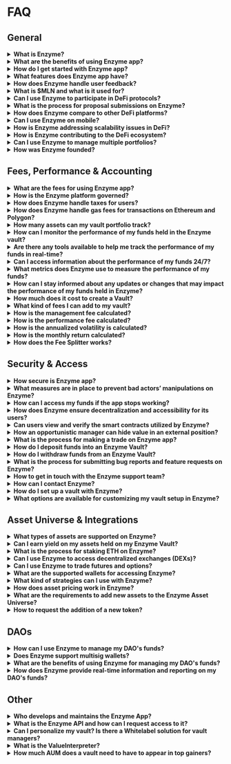 # FAQ

## **General**

<details>

<summary><strong>What is Enzyme?</strong></summary>

Enzyme Finance is a decentralized platform built on Ethereum with a deployment on Polygon. It offers users a range of tools for managing DeFi assets and increasing transparency. With a user-friendly interface that simplifies the process of interacting with smart contracts, Enzyme aims to make DeFi more accessible to all.

</details>

<details>

<summary><strong>What are the benefits of using Enzyme app?</strong></summary>

Enzyme Finance offers numerous advantages to both Asset Managers and Depositors. They can take advantage of a suite of tools for DeFi and asset management, benefit from increased efficiency and convenience through a user-friendly interface, and enjoy enhanced transparency and security through deployment on both Ethereum and Polygon networks.

With Enzyme, Asset Managers can easily manage their funds using a single interface that leverages the DeFi ecosystem. They can participate in various strategies such as lending, borrowing, staking, swapping, and governance, among others. On the other hand, Depositors can entrust the research and building of the best trading strategies to the experts while maintaining full custody of their funds, thereby freeing themselves from the day-to-day hassle.

</details>

<details>

<summary><strong>How do I get started with Enzyme app?</strong></summary>

Setting up a vault is a straightforward process that can be completed in just a few simple steps:

1. Head to [https://app.enzyme.finance/](https://app.enzyme.finance/) and connect your wallet, ensuring that you are on the correct Ethereum or Polygon network.
2. Locate the "Create a vault" button in the left-hand menu and click on it.
3. Select the type of vault you wish to create and follow the seven steps provided to configure your vault.

That's it! The process is quite simple, and you can refer to this [link](https://docs.enzyme.finance/managers/setup) for more information on the steps involved.

</details>

<details>

<summary><strong>What features does Enzyme app have?</strong></summary>

Enzyme Finance provides a range of features that are designed to help users make the most of the DeFi ecosystem. These features include:

* Swaps
* Lending
* Borrowing
* Staking
* Governance Delegation
* Access to 24/7 NAV
* Activity log with all transactions
* API to connect on-chain activity with off-chain tools
* Fiat on-ramp, allowing you to easily buy cryptocurrencies using traditional currencies.

Overall, these features are designed to provide users with a comprehensive suite of tools for managing their assets in a secure, transparent and efficient manner within the DeFi ecosystem.

</details>

<details>

<summary><strong>How does Enzyme handle user feedback?</strong></summary>

As an Enzyme Finance user, it's important to us that we actively listen to your feedback and respond promptly. We prioritize your feedback based on its impact on the user experience, and we are transparent about our progress in addressing your concerns. We use your feedback to improve our platform and appreciate your input in making Enzyme Finance the best it can be for all our users.

</details>

<details>

<summary><strong>What is $MLN and what is it used for?</strong></summary>

$MLN is the ticker symbol for the Enzyme token, which is the native cryptocurrency of the Enzyme platform. The Enzyme token is an ERC-20 utility token and is used by Enzyme users to get a 50% discount on the protocol fee buyback.

</details>

<details>

<summary><strong>Can I use Enzyme to participate in DeFi protocols?</strong></summary>

Yes, you can use Enzyme to participate in DeFi. Enzyme is a decentralized asset management platform that allows users to create and manage investment vaults on Ethereum and Polygon. The platform aggregates a variety of DeFi protocols and assets, including Compound, Aave, Uniswap, Balancer, Curve and many others.

As a user of Enzyme, you can deposit your assets into an Enzyme vault, which is managed by a vault manager. The vault manager can then utilize those assets in different DeFi protocols, generating yield for the vault and its depositors.

Overall, Enzyme provides a convenient and secure way to participate in DeFi by allowing you to easily manage your assets and invest in different protocols through a single platform while keeping custody of your funds.

</details>

<details>

<summary><strong>What is the process for proposal submissions on Enzyme?</strong></summary>

The process for submitting proposals and voting on Enzyme is through the Enzyme Improvement Proposal (ENZIP) repository on GitHub. ENZIPs are used to suggest improvements, feature requests, and other potential changes to the Enzyme protocol.

Anyone is welcome to contribute and submit ideas or participate in discussions. Once an ENZIP is published, it is shared in the ecosystem to start discussions. The goal is to gather all relevant ideas and feature requests in one place and start a discussion between different stakeholders in the community.

You can submit your ENZIP [here](https://github.com/enzymefinance/ENZIP/issues).

</details>

<details>

<summary><strong>How does Enzyme compare to other DeFi platforms?</strong></summary>

Certainly! Enzyme Finance can be seen as a DeFi aggregator, acting as a "one-stop-shop" for asset managers to benefit from the various DeFi protocols in one place, while still enjoying the security, transparency, and self-custody that the DeFi space provides. It can also be thought of as a DeFi operating system, providing a unified infrastructure for asset management on the blockchain. In comparison to other DeFi platforms, Enzyme's unique approach aims to simplify asset management in DeFi by providing a user-friendly, secure, and customizable platform that allows users to access multiple protocols at once. This approach can make it easier for users to navigate the often complex and rapidly evolving DeFi landscape, while still providing the benefits of decentralized finance.

</details>

<details>

<summary><strong>Can I use Enzyme on mobile?</strong></summary>

While the Enzyme team's main focus is maintaining the web application, users can access the app on their mobile devices by simply going to app.enzyme.finance. The site is also designed to be responsive and optimized for mobile use. Although the Enzyme team does not currently offer a dedicated mobile app, they place great importance on user experience and strive to provide a seamless and user-friendly experience for all Enzyme users, regardless of the device they are using.

</details>

<details>

<summary><strong>How is Enzyme addressing scalability issues in DeFi?</strong></summary>

Enzyme is taking a multi-faceted approach to address scalability issues in DeFi. To start, Enzyme is built on top of the Ethereum network, which is currently working on enhancing its scalability through various solutions such as Ethereum 2.0. This upgrade aims to expand network capacity and reduce gas fees. Enzyme is also integrating with layer 2 scaling solutions like Polygon, enabling quicker and more cost-effective transactions on its platform. This not only provides users with more options to access DeFi protocols, but also reduces reliance on a single blockchain.

Furthermore, Enzyme recognizes the importance of continuous improvement and is consistently working on optimizing its codebase and infrastructure to improve platform performance and efficiency. In addition, Enzyme is keeping a close eye on the latest developments and conducting research to ensure the platform remains at the forefront of advancements in DeFi, for the benefit of its users.

</details>

<details>

<summary><strong>How is Enzyme contributing to the DeFi ecosystem?</strong></summary>

Enzyme is contributing to the DeFi ecosystem in several ways. Firstly, it acts as a DeFi aggregator, allowing users to access a variety of decentralized protocols and services all in one place. Enzyme also offers a unique value proposition by providing professional-grade asset management tools and services to individual users, businesses, and DAOs.

In addition, Enzyme is actively collaborating with other projects and developers in the DeFi space to drive innovation and promote the growth of the ecosystem. For example, Enzyme has integrated with various DeFi protocols such as Uniswap v2, Uniswap v3, Curve, Paraswap, and 0x to provide users with access to a wide range of assets and liquidity.

Overall, Enzyme is playing an important role in the DeFi ecosystem by providing users with a comprehensive and efficient asset management solution and contributing to the growth and development of the broader DeFi space.

</details>

<details>

<summary><strong>Can I use Enzyme to manage multiple portfolios?</strong></summary>

Yes, Enzyme allows users to manage multiple portfolios through its vault system. Each vault is a separate portfolio with its own unique strategy, asset allocation, and investment goals. Users can create multiple vaults and customize each one according to their preferences.

Enzyme also provides tools for managing and monitoring these portfolios, including performance metrics and detailed reporting. This makes it easy for users to track the performance of their investments and make informed decisions about how to manage their portfolios over time.

Overall, Enzyme's vault system allows users to manage multiple portfolios efficiently and effectively, with the ability to customize each portfolio to suit their unique investment goals and preferences.

</details>

<details>

<summary><strong>How was Enzyme founded?</strong></summary>

The Enzyme Protocol, formerly known as the Melon Protocol, was initially developed by the private company Melonport. Melonport was funded through a token sale, and after the dissolution of the company, the Melon Protocol was transferred to the Enzyme Council. This transition was announced in a blog post titled "[Goodbye Melonport, Hello World](https://medium.com/enzymefinance/goodbye-melonport-hello-world-a64b5d116b13)".

</details>

## **Fees, Performance & Accounting**

<details>

<summary><strong>What are the fees for using Enzyme app?</strong></summary>

Enzyme implements an Annualized Protocol Fee, which is charged continuously relative to an annualized target percentage of the Assets Under Management (AUM). The fee is collected by minting additional vault shares to an Enzyme Council owned contract. Initially, the fee is set at 50 bps of AUM but can be bought back by the vault manager for 25 bps, thus reducing the annualized fee.

The Enzyme Council owned shares can be bought back at the equivalent value of $MLN, by the vault manager at 25 bps.

The $MLN is then burned. The “50% discount” encourages the vault manager to take care of this process rather than the Council having to. The protocol fee is charged each time that a fund:

* Receives a deposit
* Have shares redeemed
* Migrates to a new release or reconfigures vault settings without migrating.

A more detailed discussion of the mechanics of the protocol fee can be found [here](https://avantgarde-finance.gitbook.io/enzyme-protocol-v4-sulu-general-spec/topics/protocol-fee).

</details>

<details>

<summary><strong>How is the Enzyme platform governed?</strong></summary>

Enzyme's governance model is centered around user control and protection. Users have permissionless access to a secure asset management protocol, and are safeguarded from malicious actors. The Enzyme Council, which is responsible for making decisions that protect user interests, ensures that users can benefit from continuous innovation and improvements while still maintaining control over the software they use.

Although the Enzyme Technical Council (ETC) owns and controls the ENS subdomains pointing to the latest contracts, users decide which version of the protocol to base their business on. However, it is highly encouraged for users to always use the latest version of the protocol to avoid security vulnerabilities. Ultimately, users have the sole responsibility for choosing and upgrading the software they use, and are encouraged to conduct their own analysis and review of the contracts they intend to use.

You can find read more about the Enzyme Council, [here](https://docs.enzyme.finance/governance/the-enzyme-council).

</details>

<details>

<summary><strong>How does Enzyme handle taxes for users?</strong></summary>

Enzyme is aware of the importance of facilitating the handling of taxes for its users, and as such, its team is actively working on a solution that will be integrated into the app and soon released to the public. The Enzyme team is focused on providing a seamless user experience and ensuring that the needs of its users are met.

</details>

<details>

<summary><strong>How does Enzyme handle gas fees for transactions on Ethereum and Polygon?</strong></summary>

Enzyme provides a range of tools and options to help users manage gas fees when transacting on the Ethereum and Polygon networks. Users can choose from different transaction speeds, with options for slow, standard, and fast transaction speeds, allowing them to select the most appropriate speed based on their needs and the prevailing gas fees. Enzyme has also integrated with layer 2 scaling solutions like Polygon, offering faster and cheaper transactions than the Ethereum network, allowing users to transact with lower gas fees and reduce the overall cost of using the Enzyme platform. Moreover, Enzyme provides users with the ability to estimate the gas cost of a transaction before submitting it, which enables them to make informed decisions about the cost of their transactions.

In addition to these tools, Enzyme also provides a detailed breakdown of each transaction, including any slippage or other fees associated with the transaction. This transparency allows users to better understand the costs associated with their trades and make more informed decisions about how to manage their portfolios. Additionally, Enzyme allows users to customize the slippage tolerance for their transactions. By doing so, users can avoid costly failed transactions and minimize the impact of slippage on their trades. Overall, Enzyme's detailed transaction information and customizable slippage settings provide users with a more transparent and user-friendly trading experience.

</details>

<details>

<summary><strong>How many assets can my vault portfolio track?</strong></summary>

Enzyme's on-chain vault portfolios are designed to be efficient and cost-effective, which is why there is a limit to the number of assets that can be tracked. Currently, each vault portfolio can track up to 20 assets.

This limit is in place to prevent the platform from becoming overly complex and requiring extensive mathematical calculations for portfolio performance. By setting this limit, Enzyme ensures that users can manage their portfolios efficiently and without incurring excessive gas fees.

While this limit may restrict the number of assets that can be tracked in a single portfolio, Enzyme's platform is designed to be flexible and scalable, allowing users to create multiple portfolios as needed. This allows users to manage a broader range of assets and portfolios, while still maintaining the cost and performance benefits of Enzyme's on-chain platform.

</details>

<details>

<summary><strong>How can I monitor the performance of my funds held in the Enzyme vault?</strong></summary>

Enzyme offers several tools for monitoring the performance of your funds held in the Enzyme vault. The platform provides real-time performance metrics, allowing you to track the value of your portfolio and monitor its growth over time.

You can view detailed information about your investments, including the value of your holdings, historical performance, and any fees or expenses associated with your investments.

Additionally, Enzyme provides transparency and accountability through on-chain data and smart contract audits. Users can view the code and logic of the smart contracts utilized by the platform, ensuring that the investment process is transparent and secure.

Overall, Enzyme not only offers a comprehensive set of tools for monitoring the performance of your funds but also reinforces its transparency. These tools allow you to stay informed about the value and growth of your portfolio and make informed decisions about your investments.

</details>

<details>

<summary><strong>Are there any tools available to help me track the performance of my funds in real-time?</strong></summary>

Enzyme provides users with a variety of tracking tools that allow investors to monitor the performance of their funds in real-time. These include key vault performance metrics such as Gross Asset Value (GAV), Net Asset Value (NAV), Share Supply, Share Price, and a range of return metrics such as Return Month-to-Date, Return Quarter-to-Date, Return Year-to-Date, Return Inception-to-Date, Average Month, Best Month, Worst Month, Positive Months, and Length of Track Record. Additionally, Enzyme also provides risk metrics such as Annualised Volatility and Sharpe Ratio.

In addition to these performance tracking tools, users can also access their account dashboard to track all their investments in Enzyme. The dashboard provides a comprehensive overview of all investments and an individual activity history. By providing these tools, Enzyme enables users to easily monitor the performance of their funds and make informed decisions about their investments.

</details>

<details>

<summary><strong>Can I access information about the performance of my funds 24/7?</strong></summary>

Yes, you can access information about the performance of your funds in Enzyme 24/7 through the [Enzyme App](https://www.notion.so/263cbae9ab304ce1a16a12a6cfd28a19?pvs=21). Enzyme provides users with real-time tracking of their funds' performance, which can be accessed at any time through the Enzyme dashboard. Additionally, users can view performance metrics such as Gross Asset Value (GAV), Net Asset Value (NAV), Share Supply, Share Price, Return Metrics, and Risk Metrics (Trailing 30 Days). This information is constantly updated and available for users to view whenever they want, ensuring that they have access to up-to-date information about their investments.

</details>

<details>

<summary><strong>What metrics does Enzyme use to measure the performance of my funds?</strong></summary>

Enzyme uses a variety of metrics to measure the performance of your funds. These include Gross Asset Value (GAV), Net Asset Value (NAV), Share Supply, Share Price, Return Metrics such as Return Month-to-Date, Return Quarter-to-Date, Return Year-to-Date, and Return Inception-to-Date. Additionally, Enzyme provides several other performance metrics such as Average Month, Best Month, Worst Month, Positive Months, Length of Track Record, Risk Metrics like Annualized Volatility, and Sharpe Ratio. You can access all these metrics in real-time by checking the financials sections of your vault.

</details>

<details>

<summary><strong>How can I stay informed about any updates or changes that may impact the performance of my funds held in Enzyme?</strong></summary>

While Enzyme provides a transparent and secure platform for investing in decentralized finance, it is ultimately the responsibility of depositors to stay informed about the performance of their funds. One way to do this is to maintain communication with the vault manager, if available. Additionally, depositors can monitor the activity of the vault they have deposited and keep up to date with any updates or changes that may impact the performance of their funds by regularly checking their account dashboard and vault profile. By staying informed, depositors can make informed decisions about their investments and maximize their returns.

For more updates and news about Enzyme, depositors can also follow our social media accounts on [Telegram](https://t.me/enzymefinance)**,** [Discord](https://discord.enzyme.finance/), and [Twitter](https://twitter.com/enzymefinance).

</details>

<details>

<summary><strong>How much does it cost to create a Vault?</strong></summary>

The cost of creating a vault on Enzyme can vary depending on several factors, including the gas prices on Ethereum and Polygon, as well as the specific configurations you choose for your vault. As a general guideline, the cost can be as little as $20 on Ethereum and $0.3 on Polygon, but this can change depending on the network conditions at the time of creation. It's important to keep in mind that gas prices can fluctuate, so the cost of creating a vault may be higher or lower at different times.

</details>

<details>

<summary><strong>What kind of fees I can add to my vault?</strong></summary>

Enzyme allows you to customize several types of fees that can be added to your vault, including entrance fees, exit fees, management fees, and performance fees. These fees can be adjusted and updated at any time using the vault settings.

In addition to these standard fees, Enzyme also provides the Fee Splitter feature, which allows you to split your fees among several different wallets. This feature is useful in a variety of situations, such as shared asset management, commercial partnerships, and distribution networks. To enable the Fee Splitter, reach out to the Enzyme team via email at support@avantgarde.finance.

</details>

<details>

<summary><strong>How is the management fee calculated?</strong></summary>

The management fee is an annual fee that accrues whenever a deposit, redemption, or vault reconfiguration occurs, and it is paid in shares. The manager can claim the fee on demand. This fee, like all other fees, ensures alignment of interest between the manager and investors.

</details>

<details>

<summary><strong>How is the performance fee calculated?</strong></summary>

Instead of waiting for a fixed crystallization period like on V3, on V4 (Sulu) vault managers can accrue performance fees on a continual basis. This enables them to claim their fees whenever they see fit, as long as the share price is above the high water mark (HWM), and a new HWM is set.

</details>

<details>

<summary><strong>How is the annualized volatility is calculated?</strong></summary>

The annualized volatility in Enzyme is calculated by taking the average of the standard deviation of the daily returns for the last 30 days, and then annualizing it by multiplying it with the square root of 365. This method provides a way to estimate the potential risk of an investment in a particular vault over the course of a year, based on its historical performance.

</details>

<details>

<summary><strong>How is the monthly return calculated?</strong></summary>

To calculate the monthly return in Enzyme, the following formula is used: (month-end share price - month-beginning share price) / month-beginning share price It's important to note that the hourly ETH values are used for this calculation.

</details>

<details>

<summary><strong>How does the Fee Splitter works?</strong></summary>

The Fee Splitter is a smart contract that enables vault owners to distribute fees among multiple wallets based on a specified percentage. Setting up and configuring the Fee Splitter is straightforward, first, it needs to be designated as the fee recipient. After fees are paid out, the eligible wallets can claim their corresponding share of the fees through the splitter. [https://app.enzyme.finance/tools/fee-splitter](https://app.enzyme.finance/tools/fee-splitter)

</details>

## **Security & Access**

<details>

<summary><strong>How secure is Enzyme app?</strong></summary>

Enzyme Finance takes security very seriously and has implemented several measures to ensure the safety of user assets. One of these measures is the performance of audits on every single piece of code deployed by the platform. These audits are conducted by [Chain Security](https://chainsecurity.com/), a well-known security auditing firm in the blockchain space. Additionally, the latest Enzyme release, Sulu, has been audited by [OpenZeppelin](https://www.openzeppelin.com/), and with public audit reports available on the Enzyme's GitHub [page](https://github.com/enzymefinance/protocol/tree/v4/audits).

To further enhance security, Enzyme also offers a substantial bounty of 400K on [Immunefi](https://immunefi.com/bounty/enzymefinance/), a platform that connects security researchers with blockchain projects to help identify vulnerabilities and improve security.

The team responsible for developing and maintaining Enzyme, [Avantgarde Finance](https://avantgarde.finance/), has also recently been certified with the [ISO-27001 certification](https://cvs.babcert.com/babcert.asp?c=241263\&v=n6o8n5k12b). This certification is a globally recognized standard for information security management systems and demonstrates that Avantgarde Finance has implemented a comprehensive security management program that includes a set of policies, procedures, and controls designed to protect the confidentiality, integrity, and availability of user data.

Overall, Enzyme Finance has taken a variety of steps to ensure the security of its platform, including performing code audits, offering a substantial bug bounty, and implementing a comprehensive security management program.

</details>

<details>

<summary><strong>What measures are in place to prevent bad actors’ manipulations on Enzyme?</strong></summary>

Enzyme Finance has several measures in place to prevent bad actors from manipulating the platform:

Firstly, the smart contract-enforced policies ensure that depositor funds are safe and that vault managers can only interact with pre-defined adapters and external positions. This prevents unauthorized access and potential malicious actions.

Secondly, Enzyme undergoes regular audits on all of its code, including the smart contracts and frontend code. These audits help to identify any potential vulnerabilities or security issues and ensure that the platform is secure and trustworthy for its users.

Thirdly, Enzyme has a bug bounty program in place through immunefi, with a prize pool of 400K. This incentivizes security researchers and hackers to find and report any vulnerabilities that they discover, which helps to improve the platform's security.

Finally, the lead developer of the Enzyme protocol, Avantgarde Finance, has obtained the ISO 27001 certification. This is a globally recognized standard for information security management, which means that the Enzyme team has implemented rigorous security controls and processes to ensure the confidentiality, integrity, and availability of its information and systems.

In summary, Enzyme Finance has implemented several measures to prevent bad actors from manipulating the platform, including smart contract-enforced policies, regular audits on code and frontend work, a bug bounty program, among others. These measures help to ensure the security and safety of the platform and its users.

</details>

<details>

<summary><strong>How can I access my funds if the app stops working?</strong></summary>

In the unlikely event that the app is no longer available, you can access your funds by interacting with the smart contracts on Etherscan or Polygonscan. Enzyme has provided detailed steps on how to do this in their documentation, which you can find at [https://docs.enzyme.finance/redeeming-your-investment#redeeming-through-etherscan-or-polygonscan](https://docs.enzyme.finance/redeeming-your-investment#redeeming-through-etherscan-or-polygonscan).

By following these steps, you can redeem your investments and withdraw your funds even if the Enzyme app is no longer accessible.

</details>

<details>

<summary><strong>How does Enzyme ensure decentralization and accessibility for its users?</strong></summary>

Enzyme employs a number of strategies to ensure decentralization and accessibility for its users. Firstly, Enzyme is built on Ethereum and Polygon, which are both decentralized blockchain networks. This means that Enzyme is not owned or controlled by any single entity, but rather operates on a decentralized network that is maintained by a community of users.

In addition, Enzyme uses smart contracts to manage and execute transactions. Smart contracts are self-executing pieces of code that operate on the blockchain and can be accessed by anyone with an internet connection. This ensures that Enzyme is transparent and accessible to all users, without the need for a centralized intermediary.

Furthermore, Enzyme is an open-source project, which means that the code that powers the platform is publicly available for review and improvement by the community. This enables a more collaborative and decentralized development process, and ensures that Enzyme remains a community-driven platform.

Overall, Enzyme's use of decentralized blockchain networks, smart contracts, and open-source development practices help to ensure decentralization and accessibility for its users, allowing anyone with an internet connection to participate in the platform.

</details>

<details>

<summary><strong>Can users view and verify the smart contracts utilized by Enzyme?</strong></summary>

Yes, Enzyme is a decentralized platform built on smart contracts, and the code for these [smart contracts](https://docs.enzyme.finance/developers/contracts) is open source and available for public view and verification. Users can access the smart contract code for both the Enzyme vaults and the platform's core protocol on [Github](https://github.com/enzymefinance).

This open-source approach allows for transparency and decentralization, as anyone can review and audit the code to ensure that it functions as intended and is free of vulnerabilities or backdoors. Additionally, Enzyme has undergone [third-party security audits](https://github.com/enzymefinance/protocol/tree/v4/audits) to ensure the integrity and security of the platform and its smart contracts.

This helps to further ensure that the platform is transparent, decentralized, and accessible to all users.

</details>

<details>

<summary><strong>How an opportunistic manager can hide value in an external position?</strong></summary>

An opportunistic manager can hide value in an external position, which is a proxy contract that allows the vault to value non-ERC20 assets. The value of these assets is updated with a price feed, but they remain in the external position. The manager can shield value from depositors in external positions. If a depositor attempts to withdraw all their shares, and the vault does not hold enough assets to fulfill the withdrawal, the depositor may forfeit the value held in the external position. Depositors can redeem their shares at any time, making it important for the manager to ensure that there is always sufficient liquidity to fulfill withdrawal requests.

</details>

<details>

<summary><strong>What is the process for making a trade on Enzyme app?</strong></summary>

Once you have connected your vault, you can easily perform trades by following these simple steps:

1. Click on the "Swap" option in the left-hand menu.
2. Select the asset that you wish to trade and enter the desired trade amount.
3. Click on the "Trade" button to execute the trade
4. Confirm the details of the transaction and sign it.

And that's it! Your trade will be executed and your portfolio will be updated accordingly.

</details>

<details>

<summary><strong>How do I deposit funds into an Enzyme Vault?</strong></summary>

To deposit funds into an Enzyme vault, you can follow these steps:

1. Access the Enzyme Finance app and ensure that you are on the correct network and have selected the appropriate vault that you want to deposit funds into.
2. Connect your wallet to the Enzyme app by clicking on the "Connect Wallet" button and selecting your preferred wallet.
3. Once your wallet is connected, click on the "Deposits" button in the top right corner of your screen.
4. Choose the asset that you wish to deposit and click on the "Deposit" button next to it.
5. Enter the amount that you wish to deposit and review the details of the transaction.
6. Confirm the transaction and sign it through your connected wallet.

After the transaction is confirmed, your funds will be deposited into the Enzyme vault and will be ready for use in various DeFi strategies, such as lending, borrowing, staking, and more.

</details>

<details>

<summary><strong>How do I withdraw funds from an Enzyme Vault?</strong></summary>

To withdraw funds from an Enzyme vault, you can follow these steps:

1. Access the Enzyme Finance app and make sure you are on the correct network and have selected the appropriate vault that you want to withdraw funds from.
2. Connect your wallet to the Enzyme app by clicking on the "Connect Wallet" button and selecting your preferred wallet.
3. Once your wallet is connected, click on the "Deposits" option in the left-hand menu.
4. Locate the asset that you want to withdraw and click on the "Withdraw" button next to it.
5. Enter the amount that you wish to withdraw and confirm the details of the transaction.
6. Sign and submit the transaction through your connected wallet.

Once the transaction is confirmed, the funds will be withdrawn from your Enzyme vault and transferred to your wallet. Note that there may be a withdrawal fee depending on the specific asset and withdrawal amount. You can view your withdrawal history and the status of your transactions in the "Transactions" section of the Enzyme app.

</details>

<details>

<summary><strong>What is the process for submitting bug reports and feature requests on Enzyme?</strong></summary>

To submit bug reports or feature requests on Enzyme, you can send an email to support@avantgarde.finance with the details of the issue, such as the network, steps to reproduce the problem, and screenshots or videos. Providing as much information as possible will help the team resolve the issue more quickly.

</details>

<details>

<summary><strong>How to get in touch with the Enzyme support team?</strong></summary>

The Enzyme support team can be reached through several channels, including Telegram, Discord, Twitter, and personalized support provided by the Avantgarde Finance team via email. You can join the Enzyme Telegram group at \*\*[https://t.me/enzymefinance\*\*](https://t.me/enzymefinance\*\*), the Enzyme Discord server at \*\*[https://discord.enzyme.finance/\*\*](https://discord.enzyme.finance/\*\*), or follow Enzyme on Twitter at \*\*[https://twitter.com/enzymefinance\*\*](https://twitter.com/enzymefinance\*\*).

If you require personalized support, you can reach out to the Avantgarde Finance team at [**support@avantgarde.finance**](mailto:support@avantgarde.finance). The team is available to assist with any questions or issues related to Enzyme, including technical support, bug reports, and feature requests.

Enzyme aims to provide its users with a comprehensive and responsive support system to ensure a smooth and efficient user experience. So, if you need any assistance, do not hesitate to reach out to the Enzyme support team through any of the available channels.

</details>

<details>

<summary><strong>How can I contact Enzyme?</strong></summary>

You can contact Enzyme in several ways. You can reach out to the Enzyme team via Telegram: [https://t.me/enzymefinance](https://t.me/enzymefinance), Discord: [https://discord.enzyme.finance/](https://discord.enzyme.finance/), or Twitter: [https://twitter.com/enzymefinance](https://twitter.com/enzymefinance). Additionally, if you need personalized support, you can contact the Avantgarde Finance team at support@avantgarde.finance.

</details>

<details>

<summary><strong>How do I set up a vault with Enzyme?</strong></summary>

Creating a vault on Enzyme is a simple and easy process that can be completed in just a few steps.

1. Head to [https://app.enzyme.finance/](https://app.enzyme.finance/) and connect your wallet, making sure you are on the correct Ethereum or Polygon network.
2. Locate the "Create a vault" button in the left-hand menu and click on it.
3. Select the type of vault you wish to create, such as a basic or yield-generating vault.
4. Follow the seven steps provided to configure your vault, including choosing the denominated asset, setting the fee structure and policies, and configuring roles and permissions.
5. Review your vault configuration and click "Submit" to create your vault.

That's it! The process is straightforward and easy to follow, and you can refer to the [Enzyme documentation](https://docs.enzyme.finance/managers/setup) for more detailed information on each step.

</details>

<details>

<summary><strong>What options are available for customizing my vault setup in Enzyme?</strong></summary>

Enzyme offers various options for customizing your vault setup, including:

* Vault denomination asset: You can choose the asset in which your vault is denominated, such as ETH or DAI.
* Fees: You can set fees for your vault, including exit fees, entrance fees, performance fees, and management fees.
* Permitted recipients of secondary market shares transfers: You can choose which addresses are allowed to receive shares in the secondary market.
* Shares lockup period: You can set a lockup period for shares, during which time they cannot be transferred or redeemed.
* Policies: You can set policies that impact the assets held and traded by the vault, such as allowed adapters, allowed external position types, cumulative slippage tolerance, external position removal, and asset position removal.
* Vault ownership: You can transfer ownership of the vault to another address.
* Permitted depositors: You can modify the list of addresses that are allowed to deposit funds into the vault.
* Deposit limits: You can set deposit limits for the vault.

It's important to note that some of these settings can be changed at any time, while others cannot.

</details>

## **Asset Universe & Integrations**

<details>

<summary><strong>What types of assets are supported on Enzyme?</strong></summary>

Please note to make sure you are on the correct network before accessing the Enzyme Asset Universe, which can be found at \*\*[https://app.enzyme.finance/discover/assets\*\*](https://app.enzyme.finance/discover/assets\*\*) What is the process for adding new assets to the Enzyme platform?

</details>

<details>

<summary><strong>Can I earn yield on my assets held on my Enzyme Vault?</strong></summary>

Enzyme enables vault managers with various ways to earn yield, such as staking, liquidity provision, yield farming, delegating, lending and borrowing.

</details>

<details>

<summary><strong>What is the process for staking ETH on Enzyme?</strong></summary>

If you want to stake ETH on Enzyme vault, just follow these steps:

1. Open the Enzyme Finance app and connect your wallet, ensuring that you're on the Ethereum network and the vault that you want to stake ETH on.
2. Once your wallet is connected, go to the left-hand menu and select "Defi protocols", then choose KILN.
3. Click on the three dots and select "Stake WETH". Then, confirm the amount you want to stake and sign the transaction.

Important:

* You can stake any multiple of 32 ETH.
* The only claimable fees at the moment are execution layer fees.

</details>

<details>

<summary><strong>Can I use Enzyme to access decentralized exchanges (DEXs)?</strong></summary>

Enzyme can be used to access a variety of decentralized exchanges (DEXs), including Uniswap v2, Uniswap v3, Curve, Paraswap, and 0x. Enzyme serves as a DeFi aggregator, providing users with access to multiple DEXs in one place, while also offering security, transparency, and self-custody features. By using Enzyme, asset managers can optimize their trading strategies across multiple DEXs, without having to use multiple platforms.

</details>

<details>

<summary><strong>Can I use Enzyme to trade futures and options?</strong></summary>

As of now, Enzyme does not support trading futures and options. However, the Enzyme team is continuously evaluating and researching potential new features and asset classes to add to the platform in the future. So while it is not currently available, it may be added at a later time. We recommend staying tuned for any updates or announcements regarding new features.

</details>

<details>

<summary><strong>What are the supported wallets for accessing Enzyme?</strong></summary>

Enzyme supports a variety of wallets for accessing its platform, including Metamask and any wallet that connects through WalletConnect, which includes hardware wallets like Ledger and Trezor. Additionally, the Coinbase mobile wallet is currently supported, but only on mobile devices. By supporting a wide range of wallets, Enzyme aims to provide its users with greater flexibility and ease of use when accessing its DeFi platform.

</details>

<details>

<summary><strong>What kind of strategies can I use with Enzyme?</strong></summary>

Enzyme offers a wide range of investment strategies for vault managers to choose from, including staking, liquidity provision, yield farming, delegating, lending, borrowing, and swaps. These strategies allow managers to optimize their portfolio and earn yield while minimizing risk. Additionally, Enzyme is an aggregator of DeFi protocols, giving managers access to multiple protocols and strategies in one place.

</details>

<details>

<summary><strong>How does asset pricing work in Enzyme?</strong></summary>

Enzyme's asset pricing system works by normalizing or canonicalizing all assets to ETH first through the [ValueInterpreter](https://specs.enzyme.finance/architecture/release#valueinterpreter). This is because it is not feasible to maintain direct conversions between all asset pairs. Once assets are normalized to ETH, they can be converted to USD using the ETH/USD price. This means that displaying asset prices in ETH involves one less conversion step, as compared to using another currency.

However, if the Chainlink oracle is a USD oracle, there is an additional conversion step required for assets priced in USD. For example, TOKENX/USD pair would need to be converted to TOKENX/ETH via the ETH/USD rate, and then to TOKENX/\[your chosen display currency].

</details>

<details>

<summary><strong>What are the requirements to add new assets to the Enzyme Asset Universe?</strong></summary>

To add new assets to the Enzyme Asset Universe, there are several requirements that need to be met.

First, the assets need to have a valid onchain price feed and have substantial liquidity within the Enzyme integrated decentralized exchanges (DEXes). Once these criteria are met, the assets need to pass Enzyme's internal security checks to ensure they meet the platform's high standards for safety and security.

After that, the assets will be presented to the Enzyme Council for a vote to be added to the Asset Universe. Only after passing all these steps can an asset be added to the Enzyme Asset Universe.

</details>

<details>

<summary><strong>How to request the addition of a new token?</strong></summary>

To request the addition of a new token, you can contact Enzyme through social media or email at [**support@avantgarde.finance**](mailto:support@avantgarde.finance). However, you must ensure that the token meets the Enzyme Asset Universe requirements, including having a valid on-chain price feed and substantial liquidity within Enzyme-integrated DEXs. Additionally, the token must pass Enzyme's internal security checks and be approved by the Enzyme Council.

</details>

## **DAOs**

<details>

<summary><strong>How can I use Enzyme to manage my DAO's funds?</strong></summary>

Enzyme offers a secure and flexible platform for managing funds, including those held by DAOs. Setting up a vault for your DAO on Enzyme is easy - start by connecting your DAO's wallet to the platform through supported wallets like MetaMask, Gnosis Safe, or perhaps a Ledger. Once connected, you can create a custom vault and set the necessary parameters, such as the denominated asset, fee structure, policies, and more. You can also configure roles and permissions for other members of your DAO who will be managing the vault.

Enzyme provides a robust platform for managing your DAO's funds, with customizable features and high levels of transparency and security. Check out our user docs for more information on how to connect a Gnosis Safe to Enzyme [here](https://www.notion.so/2ba9b273392147e6a23eb9dfe6a3adf4?pvs=21).

</details>

<details>

<summary><strong>Does Enzyme support multisig wallets?</strong></summary>

Yes, Enzyme supports multisig wallets, including Gnosis Safe, which can be used to manage vaults for organizations. When creating a vault for your DAO, you can connect it to a multisig wallet and set up the necessary permissions and roles for the members of your organization who will be involved in managing the vault. This adds an additional layer of security and decentralization to the management of your funds. You can find more information on how to connect a Gnosis Safe multisig wallet to Enzyme [here](https://www.notion.so/Content-d08c058557954a1e827d777c3e9cc8bf?pvs=21).

</details>

<details>

<summary><strong>What are the benefits of using Enzyme for managing my DAO's funds?</strong></summary>

Enzyme provides several benefits for managing your DAO's funds, including:

* Secure platform: Enzyme provides a highly secure platform for managing funds, with a range of security measures in place to keep funds safe.
* Customizable features: Enzyme allows you to create a vault with the necessary parameters, including denominated asset, fee structure, policies, etc., and you can configure roles and permissions for other members of your DAO.
* Flexibility: With Enzyme, you can manage a variety of assets and investment strategies, giving you the flexibility to tailor your portfolio to meet your specific needs.
* Transparency: Enzyme offers a high level of transparency, with real-time reporting on portfolio activity, performance metrics, and other key metrics.
* Aggregator of DeFi: Enzyme acts as an aggregator of DeFi, providing access to multiple protocols in one place, with multiple investment strategies, making it easier to diversify your portfolio.

Overall, Enzyme provides a powerful and flexible platform for managing your DAO's funds, with a range of customizable features and a high level of security and transparency.

</details>

<details>

<summary><strong>How does Enzyme provide real-time information and reporting on my DAO's funds?</strong></summary>

Enzyme provides users with a variety of tracking tools that allow investors to monitor the performance of their funds in real-time. These include key vault performance metrics such as Gross Asset Value (GAV), Net Asset Value (NAV), Share Supply, Share Price, and a range of return metrics such as Return Month-to-Date, Return Quarter-to-Date, Return Year-to-Date, Return Inception-to-Date, Average Month, Best Month, Worst Month, Positive Months, and Length of Track Record. Additionally, Enzyme also provides risk metrics such as Annualised Volatility and Sharpe Ratio.

Additionally, Enzyme's integration with leading decentralized finance protocols allows for seamless access to a range of investment strategies and opportunities, all while maintaining a high level of transparency and security. By leveraging Enzyme's reporting and monitoring tools, you can stay informed and make data-driven decisions to optimize your DAO's investment strategy.

</details>

## **Other**

<details>

<summary><strong>Who develops and maintains the Enzyme App?</strong></summary>

[Avantgarde Finance](https://avantgarde.finance/) leads the development and maintenance of the Enzyme Protocol. Their team of financial engineering experts, who are OGs in the DeFi space, are pioneers in developing professional-grade tooling and services to optimize the asset management experience. Utilizing their expertise in both DeFi and traditional finance, Avantgarde builds core blockchain infrastructure and apps on top of Enzyme, the DeFi operating system. Their goal is to enable individuals, businesses, and DAOs to maximize operational, administrative, and financial efficiency when managing their assets.

</details>

<details>

<summary><strong>What is the Enzyme API and how can I request access to it?</strong></summary>

The Enzyme API is a gRPC-based API (see [https://grpc.io/](https://grpc.io/)).

* We currently provide a Javascript/Typescript client to interact with the API. Other clients (python, go) can be generated.
* The API is currently in alpha mode, i.e. we are actively developing it and we are pushing breaking changes frequently and without notice. Once we come out of alpha mode, we will properly announce and document changes.
* We are very happy to get feedback from all users, either in this discord channel or also through our support email (support@avantgarde.finance)

**Quick start**

* Create an API token in the Enzyme App ([https://app.enzyme.finance/account/api-tokens](https://app.enzyme.finance/account/api-tokens))
* Head over to Buf Studio (online gRPC-API client): ([https://studio.buf.build/avantgardefinance/enzyme/enzyme.enzyme.v1alpha](https://studio.buf.build/avantgardefinance/enzyme/enzyme.enzyme.v1alpha))
* Add the target URL: [https://api.enzyme.finance/](https://api.enzyme.finance/)
* Add authorization headers:
* Key: 'Authorization'
* Value: 'Bearer \<Your API token here>'
* Select a method
* Fill in request parameters, e.g. vault address

**API Client**

* We provide an API client package that can be used in your Javascript/Typescript projects: [https://www.npmjs.com/package/@enzymefinance/api](https://www.npmjs.com/package/@enzymefinance/api)
* Various examples on how to use the API client are available from our Github repo: [https://github.com/enzymefinance/sdk/tree/main/examples](https://github.com/enzymefinance/sdk/tree/main/examples)

**Documentation**

* [https://buf.build/avantgardefinance/enzyme/docs/main:enzyme.enzyme.v1alpha](https://buf.build/avantgardefinance/enzyme/docs/main:enzyme.enzyme.v1alpha)

</details>

<details>

<summary><strong>Can I personalize my vault? Is there a Whitelabel solution for vault managers?</strong></summary>

Enzyme provides a range of personalization options for vault managers, allowing them to create a customized investment experience for their depositors. This includes the ability to create a stand-alone URL for the vault, as well as the option to customize the theme of the vault to match the branding of the fund manager.

By customizing the theme of the vault, fund managers can create a personalized investment journey for their depositors, enhancing their brand and providing a more professional and cohesive experience for users. This can help to build trust and credibility with depositors, which is especially important in the world of investment management.

Overall, Enzyme's personalization options provide a valuable tool for fund managers looking to create a professional, branded investment experience for their depositors. Whether you're looking to create a customized URL or customize the theme of your vault, Enzyme offers a range of options to help you personalize your vault and enhance your brand as a fund manager.

</details>

<details>

<summary><strong>What is the ValueInterpreter?</strong></summary>

The ValueInterpreter is a component of Enzyme protocol responsible for aggregating various "price feeds" that are used to calculate the value of input assets in terms of an output asset. It serves as a central point of aggregation for these feeds, which are an additional type of plugin managed by the Enzyme Council.

The Enzyme protocol distinguishes two categories of assets: "primitives" and "derivatives." Primitives are assets for which there are direct rates via Chainlink aggregators that can be used to convert one primitive to any other. Examples of primitives include WETH, ZRX, etc. Derivatives, on the other hand, are assets for which there are only rates in terms of underlying assets. Examples of derivatives include Chai, Compound cTokens, Uniswap pool tokens, etc.

The ValueInterpreter determines whether an asset is a primitive or a derivative and executes the corresponding logic to use the appropriate price feed(s) to calculate the value of input assets in terms of the output asset.

</details>

<details>

<summary><strong>How much AUM does a vault need to have to appear in top gainers?</strong></summary>

Vaults should hold at least the equivalent of 1 ETH in AUM to appear in top gainers.

</details>



